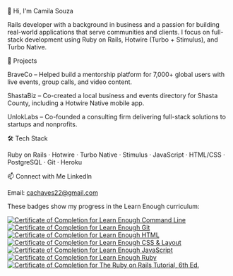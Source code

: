 👋 Hi, I'm Camila Souza

Rails developer with a background in business and a passion for building real-world applications that serve communities and clients. I focus on full-stack development using Ruby on Rails, Hotwire (Turbo + Stimulus), and Turbo Native.

🚀 Projects

BraveCo – Helped build a mentorship platform for 7,000+ global users with live events, group calls, and video content.

ShastaBiz – Co-created a local business and events directory for Shasta County, including a Hotwire Native mobile app.

UnlokLabs – Co-founded a consulting firm delivering full-stack solutions to startups and nonprofits.

🛠️ Tech Stack

Ruby on Rails · Hotwire · Turbo Native · Stimulus · JavaScript · HTML/CSS · PostgreSQL · Git · Heroku

📫 Connect with Me
LinkedIn

Email: cachaves22@gmail.com

These badges show my progress in the Learn Enough curriculum:

<a href="https://www.learnenough.com/certificates/E"><img src="https://www.learnenough.com/certificates/E/command-line-tutorial.svg" alt="Certificate of Completion for Learn Enough Command Line"></a><a href="https://www.learnenough.com/certificates/E"><img src="https://www.learnenough.com/certificates/E/git-tutorial.svg" alt="Certificate of Completion for Learn Enough Git"></a><a href="https://www.learnenough.com/certificates/E"><img src="https://www.learnenough.com/certificates/E/html-tutorial.svg" alt="Certificate of Completion for Learn Enough HTML"></a><a href="https://www.learnenough.com/certificates/E"><img src="https://www.learnenough.com/certificates/E/css-and-layout-tutorial.svg" alt="Certificate of Completion for Learn Enough CSS &amp; Layout"></a><a href="https://www.learnenough.com/certificates/E"><img src="https://www.learnenough.com/certificates/E/javascript-tutorial.svg" alt="Certificate of Completion for Learn Enough JavaScript"></a><a href="https://www.learnenough.com/certificates/E"><img src="https://www.learnenough.com/certificates/E/ruby-tutorial.svg" alt="Certificate of Completion for Learn Enough Ruby"></a><a href="https://www.learnenough.com/certificates/E"><img src="https://www.learnenough.com/certificates/E/ruby-on-rails-6th-edition-tutorial.svg" alt="Certificate of Completion for The Ruby on Rails Tutorial, 6th Ed."></a>
